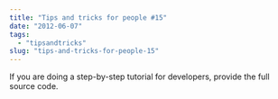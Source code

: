 ```yaml
---
title: "Tips and tricks for people #15"
date: "2012-06-07"
tags: 
  - "tipsandtricks"
slug: "tips-and-tricks-for-people-15"
---
```


If you are doing a step-by-step tutorial for developers, provide the full source code.

